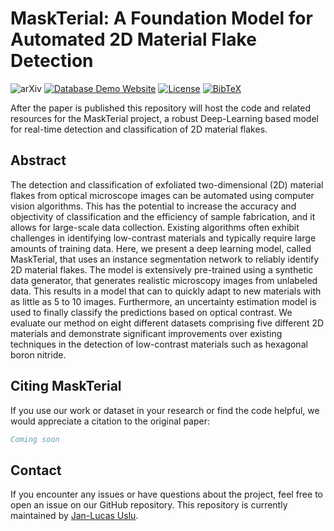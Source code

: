 # MaskTerial: A Foundation Model for Automated 2D Material Flake Detection

![arXiv](https://img.shields.io/badge/arXiv-soon-b31b1b.svg)
[![Database Demo Website](https://img.shields.io/badge/DataGen-Demo-blue)](https://datagen.uslu.tech)
[![License](https://img.shields.io/badge/License-MIT-green.svg)](LICENSE)
[![BibTeX](https://img.shields.io/badge/BibTeX-gray)](#Citing2DMatGMM)

After the paper is published this repository will host the code and related resources for the MaskTerial project, a robust Deep-Learning based model for real-time detection and classification of 2D material flakes.

## Abstract

The detection and classification of exfoliated two-dimensional (2D) material flakes from optical microscope images can be automated using computer vision algorithms.
This has the potential to increase the accuracy and objectivity of classification and the efficiency of sample fabrication, and it allows for large-scale data collection.
Existing algorithms often exhibit challenges in identifying low-contrast materials and typically require large amounts of training data.
Here, we present a deep learning model, called MaskTerial, that uses an instance segmentation network to reliably identify 2D material flakes.
The model is extensively pre-trained using a synthetic data generator, that generates realistic microscopy images from unlabeled data.
This results in a model that can to quickly adapt to new materials with as little as 5 to 10 images.
Furthermore, an uncertainty estimation model is used to finally classify the predictions based on optical contrast.
We evaluate our method on eight different datasets comprising five different 2D materials and demonstrate significant improvements over existing techniques in the detection of low-contrast materials such as hexagonal boron nitride.

## <a name="Citing2DMatGMM"></a>Citing MaskTerial

If you use our work or dataset in your research or find the code helpful, we would appreciate a citation to the original paper:  

```bibtex
Coming soon
```

## Contact

If you encounter any issues or have questions about the project, feel free to open an issue on our GitHub repository.
This repository is currently maintained by [Jan-Lucas Uslu](mailto:jan-lucas.uslu@rwth-aachen.de).
